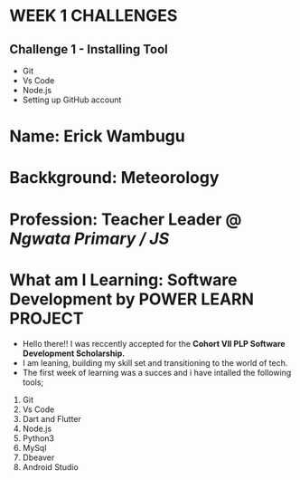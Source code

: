 # WEEK  1 CHALLENGES
## Challenge 1 - Installing Tool 
- Git 
- Vs Code 
- Node.js 
- Setting up GitHub account 

# Name: Erick Wambugu
# Backkground: Meteorology 
# Profession: Teacher Leader @ *Ngwata Primary / JS*
# What am I Learning: Software Development by POWER LEARN PROJECT 

- Hello there!! I was reccently accepted for the **Cohort VII PLP Software Development Scholarship.**
- I am leaning, building my skill set and transitioning to the world of tech.
- The first week of learning was a succes and i have intalled the following tools;
1. Git 
2. Vs Code 
3. Dart and Flutter
4. Node.js 
5. Python3
6. MySql
7. Dbeaver 
8. Android Studio 



